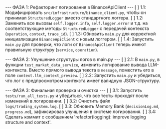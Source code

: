 --- ФАЗА 1: Рефакторинг логирования в BinanceApiClient ---
[ ] 1.1: Модифицировать `src/infrastructure/binance_client.py`, чтобы он принимал `StructuredLogger` вместо стандартного логгера.
[ ] 1.2: Заменить все вызовы `self.logger.info`, `self.logger.error` и т.д. на соответствующие методы `StructuredLogger` с передачей контекста (`operation`, `context`, `trace_id`).
[ ] 1.3: Обновить `main.py` для корректной инициализации `BinanceApiClient` с новым логгером.
[ ] 1.4: Запустить `main.py` для проверки, что логи от `BinanceApiClient` теперь имеют правильную структуру (`service`, `operation`).

--- ФАЗА 2: Улучшение структуры логов в main.py ---
[ ] 2.1: В `main.py`, в функции `test_market_data_service`, изменить логирование вывода LLM-контекста. Вместо прямого вывода текста в `message`, поместить его в поле `context.llm_context_preview`.
[ ] 2.2: Запустить `main.py` и убедиться, что лог с предпросмотром контекста имеет валидную JSON-структуру.

--- ФАЗА 3: Финальная проверка и очистка ---
[ ] 3.1: Запустить `tests/run_all_tests.py` и убедиться, что все тесты проходят после изменений в логировании.
[ ] 3.2: Очистить файл `logs/trading_system.log`.
[ ] 3.3: Обновить Memory Bank (`decisionLog.md`, `progress.md`), зафиксировав улучшения в системе логирования.
[ ] 3.4: Сделать коммит с сообщением 'refactor(logging): improve logging structure and context'.